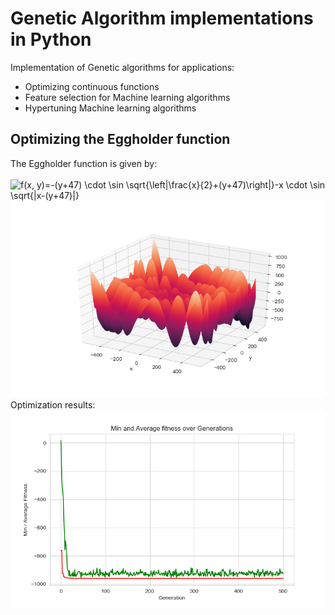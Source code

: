 # Genetic Algorithm implementations in Python
Implementation of Genetic algorithms for applications:
- Optimizing continuous functions
- Feature selection for Machine learning algorithms
- Hypertuning Machine learning algorithms
## Optimizing the Eggholder function
The Eggholder function is given by:  
&emsp; &emsp; &emsp; &emsp; &emsp; &emsp;![f(x, y)=-(y+47) \cdot \sin \sqrt{\left|\frac{x}{2}+(y+47)\right|}-x \cdot \sin \sqrt{|x-(y+47)|}](https://render.githubusercontent.com/render/math?math=f(x%2C%20y)%3D-(y%2B47)%20%5Ccdot%20%5Csin%20%5Csqrt%7B%5Cleft%7C%5Cfrac%7Bx%7D%7B2%7D%2B(y%2B47)%5Cright%7C%7D-x%20%5Ccdot%20%5Csin%20%5Csqrt%7B%7Cx-(y%2B47)%7C%7D)
![Eggholder Function](Images/Egg.png)
Optimization results:
![Optimization](Images/Opti_graph.png)
